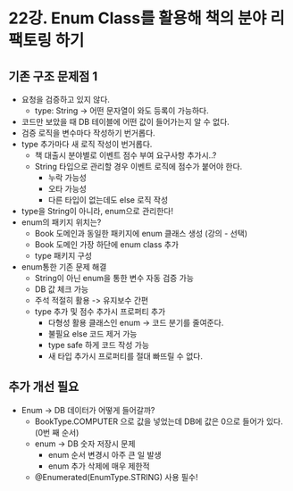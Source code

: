 # 22강. Enum Class를 활용해 책의 분야 리팩토링 하기

## 기존 구조 문제점 1
- 요청을 검증하고 있지 않다.
  - type: String -> 어떤 문자열이 와도 등록이 가능하다. 
- 코드만 보았을 때 DB 테이블에 어떤 값이 들어가는지 알 수 없다.
- 검증 로직을 변수마다 작성하기 번거롭다.
- type 추가마다 새 로직 작성이 번거롭다.
  - 책 대출시 분야별로 이벤트 점수 부여 요구사항 추가시..?
  - String 타입으로 관리할 경우 이벤트 로직에 점수가 붙어야 한다.
    - 누락 가능성
    - 오타 가능성
    - 다른 타입이 없는데도 else 로직 작성
- type을 String이 아니라, enum으로 관리한다!
- enum의 패키지 위치는?
  - Book 도메인과 동일한 패키지에 enum 클래스 생성 (강의 - 선택)
  - Book 도메인 가장 하단에 enum class 추가
  - type 패키지 구성 
- enum통한 기존 문제 해결
  - String이 아닌 enum을 통한 변수 자동 검증 가능
  - DB 값 체크 가능
  - 주석 적절히 활용 -> 유지보수 간편
  - type 추가 및 점수 추가시 프로퍼티 추가
    - 다형성 활용 클래스인 enum -> 코드 분기를 줄여준다.
    - 불필요 else 코드 제거 가능
    - type safe 하게 코드 작성 가능
    - 새 타입 추가시 프로퍼티를 절대 빠뜨릴 수 없다.

## 추가 개선 필요
- Enum -> DB 데이터가 어떻게 들어갈까?
  - BookType.COMPUTER 으로 값을 넣었는데 DB에 값은 0으로 들어가 있다. (0번 째 순서)
  - enum -> DB 숫자 저장시 문제
    - enum 순서 변경시 아주 큰 일 발생
    - enum 추가 삭제에 매우 제한적
  - @Enumerated(EnumType.STRING) 사용 필수!